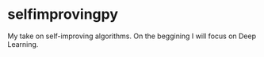 selfimprovingpy
===============

My take on self-improving algorithms. On the beggining I will focus on Deep Learning.
